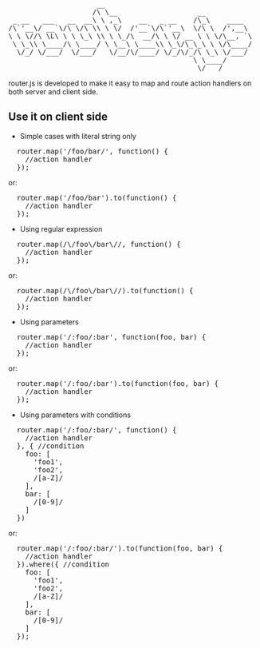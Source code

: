 <pre>
                     __
                    /\ \__                   __
 _ __   ___   __  __\ \ ,_\    __   _ __    /\_\    ____
/\`'__\/ __`\/\ \/\ \\ \ \/  /'__`\/\`'__\  \/\ \  /',__\
\ \ \//\ \L\ \ \ \_\ \\ \ \_/\  __/\ \ \/ __ \ \ \/\__, `\
 \ \_\\ \____/\ \____/ \ \__\ \____\\ \_\/\_\_\ \ \/\____/
  \/_/ \/___/  \/___/   \/__/\/____/ \/_/\/_/\ \_\ \/___/
                                            \ \____/
                                             \/___/
</pre>
router.js is developed to make it easy to map and route action handlers on both server and client side.

## Use it on client side

* Simple cases with literal string only

<pre>
  router.map('/foo/bar/', function() {
    //action handler
  });
</pre>

or:

<pre>
  router.map('/foo/bar').to(function() {
    //action handler
  });
</pre>

* Using regular expression

<pre>
  router.map(/\/foo\/bar\//, function() {
    //action handler
  });
</pre>

or:

<pre>
  router.map(/\/foo\/bar\//).to(function() {
    //action handler
  });
</pre>

* Using parameters

<pre>
  router.map('/:foo/:bar', function(foo, bar) {
    //action handler
  });
</pre>

or:

<pre>
  router.map('/:foo/:bar').to(function(foo, bar) {
    //action handler
  });
</pre>


* Using parameters with conditions

<pre>
  router.map('/:foo/:bar/', function() {
    //action handler
  }, { //condition
    foo: [
      'foo1',
      'foo2',
      /[a-Z]/
    ],
    bar: [
      /[0-9]/
    ]
  })
</pre>

or:

<pre>
  router.map('/:foo/:bar/').to(function(foo, bar) {
    //action handler
  }).where({ //condition
    foo: [
      'foo1',
      'foo2',
      /[a-Z]/
    ],
    bar: [
      /[0-9]/
    ]
  });
</pre>


